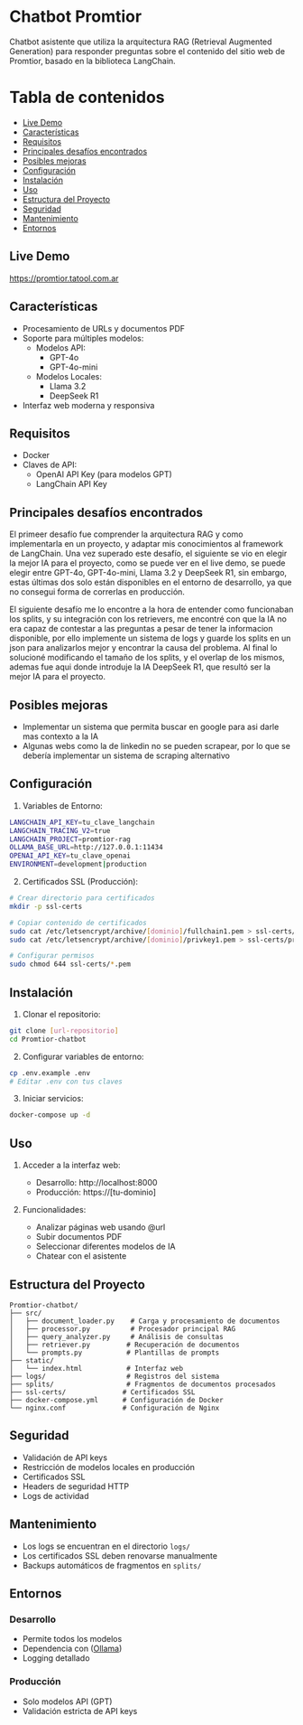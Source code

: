 # Chatbot Promtior

Chatbot asistente que utiliza la arquitectura RAG (Retrieval Augmented Generation) para responder preguntas sobre el contenido del sitio web de Promtior, basado en la biblioteca LangChain.

# Tabla de contenidos

- [Live Demo](#live-demo)
- [Características](#características)
- [Requisitos](#requisitos)
- [Principales desafíos encontrados](#principales-desafíos-encontrados)
- [Posibles mejoras](#posibles-mejoras)
- [Configuración](#configuración)
- [Instalación](#instalación)
- [Uso](#uso)
- [Estructura del Proyecto](#estructura-del-proyecto)
- [Seguridad](#seguridad)
- [Mantenimiento](#mantenimiento)
- [Entornos](#entornos)

## Live Demo

https://promtior.tatool.com.ar

## Características

- Procesamiento de URLs y documentos PDF
- Soporte para múltiples modelos:
  - Modelos API:
    - GPT-4o
    - GPT-4o-mini
  - Modelos Locales:
    - Llama 3.2
    - DeepSeek R1
- Interfaz web moderna y responsiva

## Requisitos

- Docker
- Claves de API:
  - OpenAI API Key (para modelos GPT)
  - LangChain API Key


## Principales desafíos encontrados

El primeer desafío fue comprender la arquitectura RAG y como implementarla en un proyecto, y adaptar mis conocimientos al framework de LangChain. 
Una vez superado este desafío, el siguiente se vio en elegir la mejor IA para el proyecto, como se puede ver en el live demo, se puede elegir entre GPT-4o, GPT-4o-mini, Llama 3.2 y DeepSeek R1, sin embargo, estas últimas dos solo están disponibles en el entorno de desarrollo, ya que no consegui forma de correrlas en producción.

El siguiente desafío me lo encontre a la hora de entender como funcionaban los splits, y su integración con los retrievers, me encontré con que la IA no era capaz de contestar a las preguntas a pesar de tener la informacion disponible, por ello implemente un sistema de logs y guarde los splits en un json para analizarlos mejor y encontrar la causa del problema. Al final lo solucioné modificando el tamaño de los splits, y el overlap de los mismos, ademas fue aqui donde introduje la IA DeepSeek R1, que resultó ser la mejor IA para el proyecto.

## Posibles mejoras

- Implementar un sistema que permita buscar en google para asi darle mas contexto a la IA
- Algunas webs como la de linkedin no se pueden scrapear, por lo que se debería implementar un sistema de scraping alternativo

## Configuración

1. Variables de Entorno:
```bash
LANGCHAIN_API_KEY=tu_clave_langchain
LANGCHAIN_TRACING_V2=true
LANGCHAIN_PROJECT=promtior-rag
OLLAMA_BASE_URL=http://127.0.0.1:11434
OPENAI_API_KEY=tu_clave_openai
ENVIRONMENT=development|production
```

2. Certificados SSL (Producción):
```bash
# Crear directorio para certificados
mkdir -p ssl-certs

# Copiar contenido de certificados
sudo cat /etc/letsencrypt/archive/[dominio]/fullchain1.pem > ssl-certs/fullchain.pem
sudo cat /etc/letsencrypt/archive/[dominio]/privkey1.pem > ssl-certs/privkey.pem

# Configurar permisos
sudo chmod 644 ssl-certs/*.pem
```

## Instalación

1. Clonar el repositorio:
```bash
git clone [url-repositorio]
cd Promtior-chatbot
```

2. Configurar variables de entorno:
```bash
cp .env.example .env
# Editar .env con tus claves
```

3. Iniciar servicios:
```bash
docker-compose up -d
```

## Uso

1. Acceder a la interfaz web:
   - Desarrollo: http://localhost:8000
   - Producción: https://[tu-dominio]

2. Funcionalidades:
   - Analizar páginas web usando @url
   - Subir documentos PDF
   - Seleccionar diferentes modelos de IA
   - Chatear con el asistente

## Estructura del Proyecto

```
Promtior-chatbot/
├── src/
│   ├── document_loader.py    # Carga y procesamiento de documentos
│   ├── processor.py          # Procesador principal RAG
│   ├── query_analyzer.py     # Análisis de consultas
│   ├── retriever.py         # Recuperación de documentos
│   └── prompts.py           # Plantillas de prompts
├── static/
│   └── index.html           # Interfaz web
├── logs/                    # Registros del sistema
├── splits/                  # Fragmentos de documentos procesados
├── ssl-certs/              # Certificados SSL
├── docker-compose.yml      # Configuración de Docker
└── nginx.conf              # Configuración de Nginx
```

## Seguridad

- Validación de API keys
- Restricción de modelos locales en producción
- Certificados SSL
- Headers de seguridad HTTP
- Logs de actividad

## Mantenimiento

- Los logs se encuentran en el directorio `logs/`
- Los certificados SSL deben renovarse manualmente
- Backups automáticos de fragmentos en `splits/`

## Entornos

### Desarrollo
- Permite todos los modelos
- Dependencia con ([Ollama](https://ollama.com))
- Logging detallado

### Producción
- Solo modelos API (GPT)
- Validación estricta de API keys

